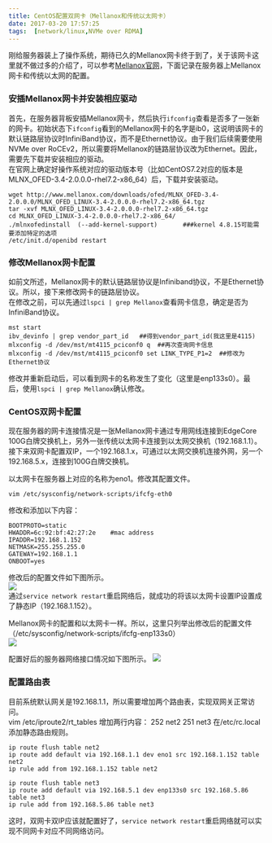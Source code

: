 ```yaml
---
title: CentOS配置双网卡（Mellanox和传统以太网卡）
date: 2017-03-20 17:57:25
tags:  [network/linux,NVMe over RDMA]
---
```

刚给服务器装上了操作系统，期待已久的Mellanox网卡终于到了，关于该网卡这里就不做过多的介绍了，可以参考[Mellanox官网](http://www.mellanox.com/)，下面记录在服务器上Mellanox网卡和传统以太网的配置。
<!--more-->
### 安插Mellanox网卡并安装相应驱动
首先，在服务器背板安插Mellanox网卡，然后执行`ifconfig`查看是否多了一张新的网卡。初始状态下`ifconfig`看到的Mellanox网卡的名字是ib0，这说明该网卡的默认链路层协议时InfiniBand协议，而不是Ethernet协议。由于我们后续需要使用NVMe over RoCEv2，所以需要将Mellanox的链路层协议改为Ethernet。因此，需要先下载并安装相应的驱动。    
在官网上确定好操作系统对应的驱动版本号（比如CentOS7.2对应的版本是MLNX\_OFED\-3.4-2.0.0.0-rhel7.2-x86\_64）后，下载并安装驱动。
	
	wget http://www.mellanox.com/downloads/ofed/MLNX_OFED-3.4-2.0.0.0/MLNX_OFED_LINUX-3.4-2.0.0.0-rhel7.2-x86_64.tgz
	tar -xvf MLNX_OFED_LINUX-3.4-2.0.0.0-rhel7.2-x86_64.tgz
    cd MLNX_OFED_LINUX-3.4-2.0.0.0-rhel7.2-x86_64/
    ./mlnxofedinstall  (--add-kernel-support)       ###kernel 4.8.15可能需要添加特定的选项
	/etc/init.d/openibd restart

### 修改Mellanox网卡配置
如前文所述，Mellanox网卡的默认链路层协议是Infiniband协议，不是Ethernet协议。所以，接下来修改网卡的链路层协议。       
在修改之前，可以先通过`lspci | grep Mellanox`查看网卡信息，确定是否为InfiniBand协议。

	mst start
	ibv_devinfo | grep vendor_part_id	##得到vendor_part_id(我这里是4115)
	mlxconfig -d /dev/mst/mt4115_pciconf0 q  ##再次查询网卡信息
	mlxconfig -d /dev/mst/mt4115_pciconf0 set LINK_TYPE_P1=2  ##修改为Ethernet协议

修改并重新启动后，可以看到网卡的名称发生了变化（这里是enp133s0）。最后，使用`lspci | grep Mellanox`确认修改。

### CentOS双网卡配置
现在服务器的网卡连接情况是一张Mellanox网卡通过专用网线连接到EdgeCore 100G白牌交换机上，另外一张传统以太网卡连接到以太网交换机（192.168.1.1）。接下来双网卡配置双IP，一个192.168.1.x，可通过以太网交换机连接外网，另一个192.168.5.x，连接到100G白牌交换机。   

以太网卡在服务器上对应的名称为eno1。修改其配置文件。

	vim /etc/sysconfig/network-scripts/ifcfg-eth0

修改和添加以下内容：
	
	BOOTPROTO=static
	HWADDR=6c:92:bf:42:27:2e	#mac address
	IPADDR=192.168.1.152
	NETMASK=255.255.255.0
	GATEWAY=192.168.1.1
	ONBOOT=yes

修改后的配置文件如下图所示。    
![](http://i.imgur.com/WqcbomA.png)   
通过`service network restart`重启网络后，就成功的将该以太网卡设置IP设置成了静态IP（192.168.1.152）。

Mellanox网卡的配置和以太网卡一样。所以，这里只列举出修改后的配置文件（/etc/sysconfig/network-scripts/ifcfg-enp133s0）     
![](http://i.imgur.com/jcLC6h9.png)

配置好后的服务器网络接口情况如下图所示。
![](http://i.imgur.com/rNo8Xe3.png)
 
### 配置路由表
目前系统默认网关是192.168.1.1，所以需要增加两个路由表，实现双网关正常访问。      
	vim /etc/iproute2/rt_tables
增加两行内容：
	252 net2
	251 net3
在/etc/rc.local添加静态路由规则。

	ip route flush table net2
	ip route add default via 192.168.1.1 dev eno1 src 192.168.1.152 table net2
	ip rule add from 192.168.1.152 table net2

	ip route flush table net3
	ip route add default via 192.168.5.1 dev enp133s0 src 192.168.5.86 table net3
	ip rule add from 192.168.5.86 table net3

这时，双网卡双IP应该就配置好了，`service network restart`重启网络就可以实现不同网卡对应不同网络访问。


	
    
